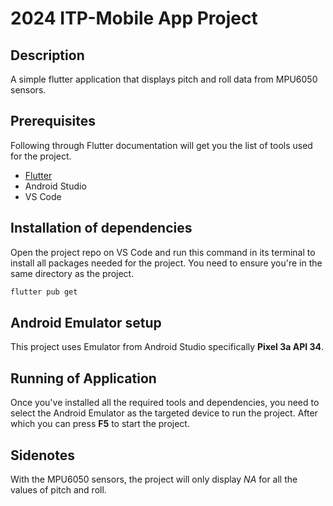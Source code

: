 # 2024 ITP-Mobile App Project

## Description

A simple flutter application that displays pitch and roll data from MPU6050 sensors.

## Prerequisites

Following through Flutter documentation will get you the list of tools used for the project.
- [Flutter](https://docs.flutter.dev/get-started/install/windows/mobile)
- Android Studio
- VS Code

## Installation of dependencies

Open the project repo on VS Code and run this command in its terminal to install all packages 
needed for the project. You need to ensure you're in the same directory as the project.

```sh
flutter pub get
```

## Android Emulator setup

This project uses Emulator from Android Studio specifically **Pixel 3a API 34**.

## Running of Application

Once you've installed all the required tools and dependencies, you need to select the Android Emulator
as the targeted device to run the project. After which you can press **F5** to start the project.

## Sidenotes

With the MPU6050 sensors, the project will only display *NA* for all the values of pitch and roll.